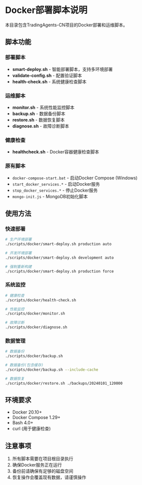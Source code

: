 # Docker部署脚本说明

本目录包含TradingAgents-CN项目的Docker部署和运维脚本。

## 脚本功能

### 部署脚本
- **smart-deploy.sh** - 智能部署脚本，支持多环境部署
- **validate-config.sh** - 配置验证脚本
- **health-check.sh** - 系统健康检查脚本

### 运维脚本
- **monitor.sh** - 系统性能监控脚本
- **backup.sh** - 数据备份脚本
- **restore.sh** - 数据恢复脚本
- **diagnose.sh** - 故障诊断脚本

### 健康检查
- **healthcheck.sh** - Docker容器健康检查脚本

### 原有脚本
- `docker-compose-start.bat` - 启动Docker Compose (Windows)
- `start_docker_services.*` - 启动Docker服务
- `stop_docker_services.*` - 停止Docker服务
- `mongo-init.js` - MongoDB初始化脚本

## 使用方法

### 快速部署
```bash
# 生产环境部署
./scripts/docker/smart-deploy.sh production auto

# 开发环境部署
./scripts/docker/smart-deploy.sh development auto

# 强制重新构建
./scripts/docker/smart-deploy.sh production force
```

### 系统监控
```bash
# 健康检查
./scripts/docker/health-check.sh

# 性能监控
./scripts/docker/monitor.sh

# 故障诊断
./scripts/docker/diagnose.sh
```

### 数据管理
```bash
# 数据备份
./scripts/docker/backup.sh

# 数据备份(包含缓存)
./scripts/docker/backup.sh --include-cache

# 数据恢复
./scripts/docker/restore.sh ./backups/20240101_120000
```

## 环境要求

- Docker 20.10+
- Docker Compose 1.29+
- Bash 4.0+
- curl (用于健康检查)

## 注意事项

1. 所有脚本需要在项目根目录执行
2. 确保Docker服务正在运行
3. 备份前请确保有足够的磁盘空间
4. 恢复操作会覆盖现有数据，请谨慎操作
